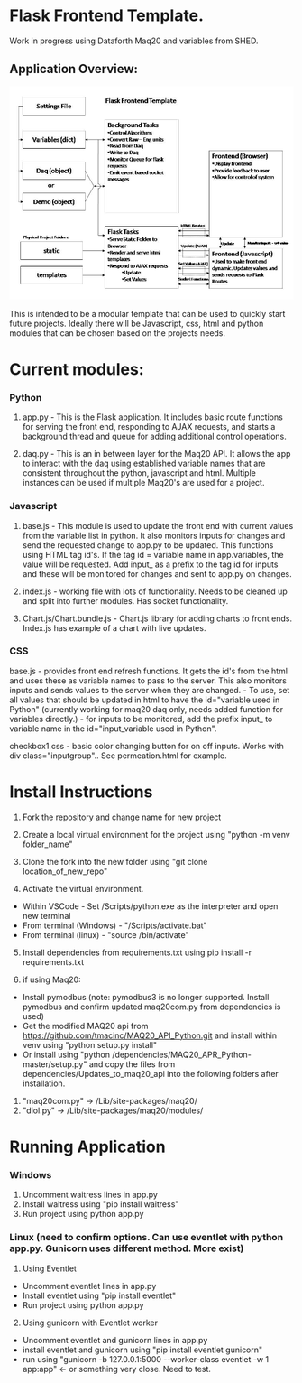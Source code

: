 Flask Frontend Template. 
======
Work in progress using Dataforth Maq20 and variables from SHED.

## Application Overview:

![alt text](/docs/SystemOverview.jpg "System Overview")

This is intended to be a modular template that can be used to quickly start future projects. Ideally there will be Javascript, css, html and python modules that can be chosen based on the projects needs. 

Current modules:
===
### Python
1. app.py - This is the Flask application. It includes basic route functions for serving the front end, responding to AJAX requests, and starts a background thread and queue for adding additional control operations.

2. daq.py - This is an in between layer for the Maq20 API. It allows the app to interact with the daq using established variable names that are consistent throughout the python, javascript and html. Multiple instances can be used if multiple Maq20's are used for a project.
### Javascript
1. base.js - This module is used to update the front end with current values from the variable list in python. It also monitors inputs for changes and send the requested change to app.py to be updated. This functions using HTML tag id's. If the tag id = variable name in app.variables, the value will be requested. Add input_ as a prefix to the tag id for inputs and these will be monitored for changes and sent to app.py on changes.

2. index.js - working file with lots of functionality. Needs to be cleaned up and split into further modules. Has socket functionality.

3. Chart.js/Chart.bundle.js - Chart.js library for adding charts to front ends. Index.js has example of a chart with live updates.
### CSS

base.js - provides front end refresh functions. It gets the id's from the html and uses these as variable names to pass to the server. This also monitors inputs and sends values to the server when they are changed.
        - To use, set all values that should be updated in html to have the id="variable used in Python" (currently working for maq20 daq only, needs added function for variables directly.)
        - for inputs to be monitored, add the prefix input_ to variable name in the id="input_variable used in Python".

checkbox1.css - basic color changing button for on off inputs. Works with div class="inputgroup".. See permeation.html for example.

Install Instructions
===

1. Fork the repository and change name for new project

2. Create a local virtual environment for the project using "python -m venv folder_name"

3. Clone the fork into the new folder using "git clone location_of_new_repo"

4. Activate the virtual environment. 
 * Within VSCode - Set /Scripts/python.exe as the interpreter and open new terminal
 * From terminal (Windows) -  "/Scripts/activate.bat"
 * From terminal (linux) - "source /bin/activate"

5. Install dependencies from requirements.txt using pip install -r requirements.txt

6. if using Maq20:
 * Install pymodbus (note: pymodbus3 is no longer supported. Install pymodbus and confirm updated maq20com.py from dependencies is used)
 * Get the modified MAQ20 api from https://github.com/tmacinc/MAQ20_API_Python.git and install within venv using "python setup.py install"
 * Or install using "python /dependencies/MAQ20_APR_Python-master/setup.py" and copy the files from dependencies/Updates_to_maq20_api into the following folders after installation.
  1. "maq20com.py" -> /Lib/site-packages/maq20/
  2. "diol.py" -> /Lib/site-packages/maq20/modules/

Running Application
===
### Windows

1. Uncomment waitress lines in app.py
2. Install waitress using "pip install waitress"
3. Run project using python app.py

### Linux (need to confirm options. Can use eventlet with python app.py. Gunicorn uses different method. More exist)

1. Using Eventlet
 * Uncomment eventlet lines in app.py
 * Install eventlet using "pip install eventlet"
 * Run project using python app.py

2. Using gunicorn with Eventlet worker
 * Uncomment eventlet and gunicorn lines in app.py
 * install eventlet and gunicorn using "pip install eventlet gunicorn"
 * run using "gunicorn -b 127.0.0.1:5000 --worker-class eventlet -w 1 app:app" <- or something very close. Need to test.